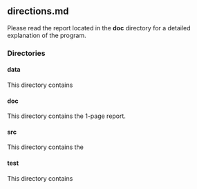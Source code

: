 ## directions.md
Please read the report located in the **doc** directory for a detailed explanation of the program.

### Directories
#### data
This directory contains 

#### doc
This directory contains the 1-page report.

#### src
This directory contains the 

#### test
This directory contains